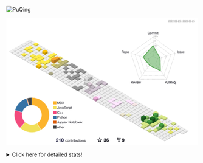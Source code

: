 ![PuQing](https://user-images.githubusercontent.com/27223114/171565019-9a56fae6-b08b-421f-99db-7e830da42371.png)

![](./profile-3d-contrib/profile-season-animate.svg)

<details>
<summary>Click here for detailed stats!</summary>

<!--START_SECTION:waka-->
![Lines of code](https://img.shields.io/badge/From%20Hello%20World%20I%27ve%20Written-797.1%20thousand%20lines%20of%20code-blue)

**🐱 My GitHub Data** 

> 📦 257.2 kB Used in GitHub's Storage 
 > 
> 🏆 164 Contributions in the Year 2023
 > 
> 🚫 Not Opted to Hire
 > 
> 📜 31 Public Repositories 
 > 
> 🔑 27 Private Repositories 
 > 
**I'm an Early 🐤** 

```text
🌞 Morning                408 commits         ████░░░░░░░░░░░░░░░░░░░░░   14.05 % 
🌆 Daytime                1435 commits        ████████████░░░░░░░░░░░░░   49.41 % 
🌃 Evening                266 commits         ██░░░░░░░░░░░░░░░░░░░░░░░   09.16 % 
🌙 Night                  795 commits         ███████░░░░░░░░░░░░░░░░░░   27.38 % 
```


📊 **This Week I Spent My Time On** 

```text
💬 Programming Languages: 
Markdown                 30 mins             ██████████████████░░░░░░░   73.25 % 
C++                      10 mins             ███████░░░░░░░░░░░░░░░░░░   26.28 % 
Text                     0 secs              ░░░░░░░░░░░░░░░░░░░░░░░░░   00.47 % 

🔥 Editors: 
Obsidian                 29 mins             ██████████████████░░░░░░░   72.94 % 
VS Code                  11 mins             ███████░░░░░░░░░░░░░░░░░░   27.06 % 

💻 Operating System: 
Windows                  30 mins             ██████████████████░░░░░░░   73.25 % 
WSL                      10 mins             ███████░░░░░░░░░░░░░░░░░░   26.75 % 
```


<!--END_SECTION:waka-->
</details>
